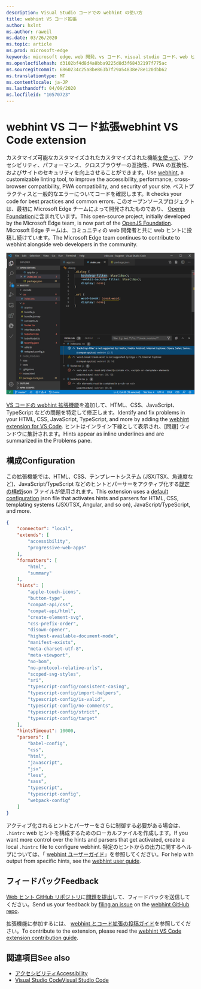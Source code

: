 ```yaml
---
description: Visual Studio コードでの webhint の使い方
title: webhint VS コード拡張
author: hxlnt
ms.author: raweil
ms.date: 03/26/2020
ms.topic: article
ms.prod: microsoft-edge
keywords: microsoft edge、web 開発、vs コード、visual studio コード、web ヒント
ms.openlocfilehash: d3102bf4d8d4a8bba9225d8d3f68432197f775ac
ms.sourcegitcommit: 6860234c25a8be863b7f29a54838e78e120dbb62
ms.translationtype: MT
ms.contentlocale: ja-JP
ms.lasthandoff: 04/09/2020
ms.locfileid: "10570723"
---
```

# <span data-ttu-id="b07df-104">webhint VS コード拡張</span><span class="sxs-lookup"><span data-stu-id="b07df-104">webhint VS Code extension</span></span>

<span data-ttu-id="b07df-105">カスタマイズ可能なカスタマイズされたカスタマイズされた機能[を使って](https://webhint.io)、アクセシビリティ、パフォーマンス、クロスブラウザーの互換性、PWA の互換性、およびサイトのセキュリティを向上させることができます。</span><span class="sxs-lookup"><span data-stu-id="b07df-105">Use [webhint](https://webhint.io), a customizable linting tool, to improve the accessibility, performance, cross-browser compatibility, PWA compatibility, and security of your site.</span></span> <span data-ttu-id="b07df-106">ベストプラクティスと一般的なエラーについてコードを確認します。</span><span class="sxs-lookup"><span data-stu-id="b07df-106">It checks your code for best practices and common errors.</span></span> <span data-ttu-id="b07df-107">このオープンソースプロジェクトは、最初に Microsoft Edge チームによって開発されたものであり、 [Openjs Foundation](https://openjsf.org/)に含まれています。</span><span class="sxs-lookup"><span data-stu-id="b07df-107">This open-source project, initially developed by the Microsoft Edge team, is now part of the [OpenJS Foundation](https://openjsf.org/).</span></span> <span data-ttu-id="b07df-108">Microsoft Edge チームは、コミュニティの web 開発者と共に web ヒントに投稿し続けています。</span><span class="sxs-lookup"><span data-stu-id="b07df-108">The Microsoft Edge team continues to contribute to webhint alongside web developers in the community.</span></span>

![Web ヒントとコード拡張のスクリーンショット](./media/webhint-extension.png)

<span data-ttu-id="b07df-110">[VS コードの webhint 拡張機能](https://marketplace.visualstudio.com/items?itemName=webhint.vscode-webhint)を追加して、HTML、CSS、JavaScript、TypeScript などの問題を特定して修正します。</span><span class="sxs-lookup"><span data-stu-id="b07df-110">Identify and fix problems in your HTML, CSS, JavaScript, TypeScript, and more by adding the [webhint extension for VS Code](https://marketplace.visualstudio.com/items?itemName=webhint.vscode-webhint).</span></span> <span data-ttu-id="b07df-111">ヒントはインライン下線として表示され、[問題] ウィンドウに集計されます。</span><span class="sxs-lookup"><span data-stu-id="b07df-111">Hints appear as inline underlines and are summarized in the Problems pane.</span></span>

## <span data-ttu-id="b07df-112">構成</span><span class="sxs-lookup"><span data-stu-id="b07df-112">Configuration</span></span>

<span data-ttu-id="b07df-113">この拡張機能では、HTML、CSS、テンプレートシステム (JSX/TSX、角速度など)、JavaScript/TypeScript などのヒントとパーサーをアクティブ化する[既定の構成](https://github.com/webhintio/hint/blob/master/packages/configuration-development/index.json)json ファイルが使用されます。</span><span class="sxs-lookup"><span data-stu-id="b07df-113">This extension uses a [default configuration](https://github.com/webhintio/hint/blob/master/packages/configuration-development/index.json) json file that activates hints and parsers for HTML, CSS, templating systems (JSX/TSX, Angular, and so on), JavaScript/TypeScript, and more.</span></span>

```json
{
    "connector": "local",
    "extends": [
        "accessibility",
        "progressive-web-apps"
    ],
    "formatters": [
        "html",
        "summary"
    ],
    "hints": [
        "apple-touch-icons",
        "button-type",
        "compat-api/css",
        "compat-api/html",
        "create-element-svg",
        "css-prefix-order",
        "disown-opener",
        "highest-available-document-mode",
        "manifest-exists",
        "meta-charset-utf-8",
        "meta-viewport",
        "no-bom",
        "no-protocol-relative-urls",
        "scoped-svg-styles",
        "sri",
        "typescript-config/consistent-casing",
        "typescript-config/import-helpers",
        "typescript-config/is-valid",
        "typescript-config/no-comments",
        "typescript-config/strict",
        "typescript-config/target"
    ],
    "hintsTimeout": 10000,
    "parsers": [
        "babel-config",
        "css",
        "html",
        "javascript",
        "jsx",
        "less",
        "sass",
        "typescript",
        "typescript-config",
        "webpack-config"
    ]
}
```

<span data-ttu-id="b07df-114">アクティブ化されるヒントとパーサーをさらに制御する必要がある場合は、 `.hintrc` web ヒントを構成するためのローカルファイルを作成します。</span><span class="sxs-lookup"><span data-stu-id="b07df-114">If you want more control over the hints and parsers that get activated, create a local `.hintrc` file to configure webhint.</span></span> <span data-ttu-id="b07df-115">特定のヒントからの出力に関するヘルプについては、「 [webhint ユーザーガイド](https://webhint.io/docs/user-guide/configuring-webhint/summary/)」を参照してください。</span><span class="sxs-lookup"><span data-stu-id="b07df-115">For help with output from specific hints, see the [webhint user guide](https://webhint.io/docs/user-guide/configuring-webhint/summary/).</span></span>

## <span data-ttu-id="b07df-116">フィードバック</span><span class="sxs-lookup"><span data-stu-id="b07df-116">Feedback</span></span>

<span data-ttu-id="b07df-117">[Web ヒント GitHub リポジトリ](https://github.com/webhintio/hint)に[問題を提出](https://github.com/webhintio/hint/issues/new)して、フィードバックを送信してください。</span><span class="sxs-lookup"><span data-stu-id="b07df-117">Send us your feedback by [filing an issue](https://github.com/webhintio/hint/issues/new) on the [webhint GitHub repo](https://github.com/webhintio/hint).</span></span> 

<span data-ttu-id="b07df-118">拡張機能に参加するには、 [webhint とコード拡張の投稿ガイド](https://github.com/webhintio/hint/blob/master/packages/extension-vscode/CONTRIBUTING.md)を参照してください。</span><span class="sxs-lookup"><span data-stu-id="b07df-118">To contribute to the extension, please read the [webhint VS Code extension contribution guide](https://github.com/webhintio/hint/blob/master/packages/extension-vscode/CONTRIBUTING.md).</span></span>

## <span data-ttu-id="b07df-119">関連項目</span><span class="sxs-lookup"><span data-stu-id="b07df-119">See also</span></span>
  - [<span data-ttu-id="b07df-120">アクセシビリティ</span><span class="sxs-lookup"><span data-stu-id="b07df-120">Accessibility</span></span>](/microsoft-edge/accessibility)
  - [<span data-ttu-id="b07df-121">Visual Studio Code</span><span class="sxs-lookup"><span data-stu-id="b07df-121">Visual Studio Code</span></span>](/microsoft-edge/visual-studio-code/)
